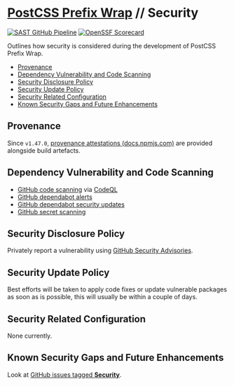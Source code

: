 # [PostCSS Prefix Wrap](./README.md) // Security

[![SAST GitHub Pipeline](https://img.shields.io/github/actions/workflow/status/dbtedman/postcss-prefixwrap/sast.yml?branch=main&style=for-the-badge&logo=github&label=sast)](https://github.com/dbtedman/postcss-prefixwrap/actions/workflows/sast.yml)
[![OpenSSF Scorecard](https://api.securityscorecards.dev/projects/github.com/dbtedman/postcss-prefixwrap/badge?style=for-the-badge)](https://www.bestpractices.dev/en/projects/6622)

Outlines how security is considered during the development of PostCSS Prefix Wrap.

-   [Provenance](#provenance)
-   [Dependency Vulnerability and Code Scanning](#dependency-vulnerability-and-code-scanning)
-   [Security Disclosure Policy](#security-disclosure-policy)
-   [Security Update Policy](#security-update-policy)
-   [Security Related Configuration](#security-related-configuration)
-   [Known Security Gaps and Future Enhancements](#known-security-gaps-and-future-enhancements)

## Provenance

Since `v1.47.0`, [provenance attestations (docs.npmjs.com)](https://docs.npmjs.com/generating-provenance-statements) are provided alongside build artefacts.

## Dependency Vulnerability and Code Scanning

-   [GitHub code scanning](https://docs.github.com/en/code-security/code-scanning/automatically-scanning-your-code-for-vulnerabilities-and-errors/about-code-scanning) via [CodeQL](https://codeql.github.com)
-   [GitHub dependabot alerts](https://docs.github.com/en/code-security/dependabot/dependabot-alerts/about-dependabot-alerts)
-   [GitHub dependabot security updates](https://docs.github.com/en/code-security/dependabot/dependabot-security-updates/about-dependabot-security-updates)
-   [GitHub secret scanning](https://docs.github.com/en/code-security/secret-scanning/about-secret-scanning)

## Security Disclosure Policy

Privately report a vulnerability using [GitHub Security Advisories](https://github.com/dbtedman/postcss-prefixwrap/security/advisories).

## Security Update Policy

Best efforts will be taken to apply code fixes or update vulnerable packages as soon as is possible, this will usually be within a couple of days.

## Security Related Configuration

None currently.

## Known Security Gaps and Future Enhancements

Look at [GitHub issues tagged **Security**](https://github.com/dbtedman/postcss-prefixwrap/labels/security).
